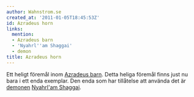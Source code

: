 ```yaml
---
author: Wahnstrom.se
created_at: '2011-01-05T18:45:53Z'
id: Azradeus horn
links:
  mention:
  - Azradeus barn
  - 'Nyahrl''am Shaggai'
  - demon
title: Azradeus horn
---
```


Ett heligt föremål inom [Azradeus barn]. Detta heliga föremål finns just nu bara i ett enda
exemplar. Den enda som har tillåtelse att använda det är [demonen][] [Nyahrl'am Shaggai].

  [Azradeus barn]: Azradeus_barn
  [demonen]: demon
  [Nyahrl'am Shaggai]: Nyahrlam_Shaggai